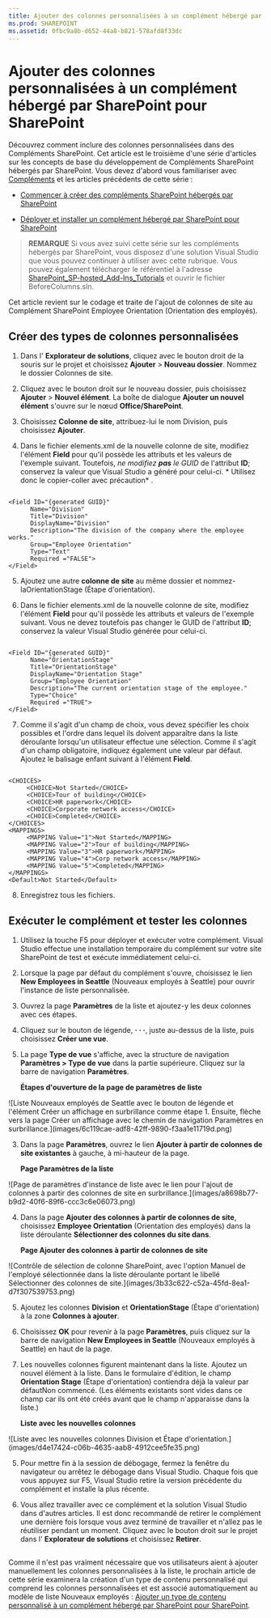 ```yaml
---
title: Ajouter des colonnes personnalisées à un complément hébergé par SharePoint pour SharePoint
ms.prod: SHAREPOINT
ms.assetid: 0fbc9a8b-d652-44a8-b821-578afd8f33dc
---
```



# Ajouter des colonnes personnalisées à un complément hébergé par SharePoint pour SharePoint
Découvrez comment inclure des colonnes personnalisées dans des Compléments SharePoint.
Cet article est le troisième d'une série d'articles sur les concepts de base du développement de Compléments SharePoint hébergés par SharePoint. Vous devez d'abord vous familiariser avec  [Compléments](sharepoint-add-ins.md) et les articles précédents de cette série :





-  [Commencer à créer des compléments SharePoint hébergés par SharePoint](get-started-creating-sharepoint-hosted-sharepoint-add-ins.md)


-  [Déployer et installer un complément hébergé par SharePoint pour SharePoint](deploy-and-install-a-sharepoint-hosted-sharepoint-add-in.md)



> **REMARQUE**
> Si vous avez suivi cette série sur les compléments hébergés par SharePoint, vous disposez d'une solution Visual Studio que vous pouvez continuer à utiliser avec cette rubrique. Vous pouvez également télécharger le référentiel à l'adresse  [SharePoint_SP-hosted_Add-Ins_Tutorials](https://github.com/OfficeDev/SharePoint_SP-hosted_Add-Ins_Tutorials) et ouvrir le fichier BeforeColumns.sln.




Cet article revient sur le codage et traite de l'ajout de colonnes de site au Complément SharePoint Employee Orientation (Orientation des employés).
## Créer des types de colonnes personnalisées






1. Dans l' **Explorateur de solutions**, cliquez avec le bouton droit de la souris sur le projet et choisissez **Ajouter** > **Nouveau dossier**. Nommez le dossier Colonnes de site.


2. Cliquez avec le bouton droit sur le nouveau dossier, puis choisissez **Ajouter** > **Nouvel élément**. La boîte de dialogue **Ajouter un nouvel élément** s'ouvre sur le nœud **Office/SharePoint**.


3. Choisissez **Colonne de site**, attribuez-lui le nom Division, puis choisissez **Ajouter**.


4. Dans le fichier elements.xml de la nouvelle colonne de site, modifiez l'élément **Field** pour qu'il possède les attributs et les valeurs de l'exemple suivant. Toutefois, *ne modifiez **pas** le GUID*  de l'attribut **ID**; conservez la valeur que Visual Studio a généré pour celui-ci. * Utilisez donc le copier-coller avec précaution*  .

 ```

<Field ID="{generated GUID}"
       Name="Division" 
       Title="Division" 
       DisplayName="Division" 
       Description="The division of the company where the employee works." 
       Group="Employee Orientation" 
       Type="Text" 
       Required ="FALSE">
</Field>
 ```

5. Ajoutez une autre **colonne de site** au même dossier et nommez-laOrientationStage (Étape d'orientation).


6. Dans le fichier elements.xml de la nouvelle colonne de site, modifiez l'élément **Field** pour qu'il possède les attributs et valeurs de l'exemple suivant. Vous ne devez toutefois pas changer le GUID de l'attribut **ID**; conservez la valeur Visual Studio générée pour celui-ci.

 ```

<Field ID="{generated GUID}"
       Name="OrientationStage" 
       Title="OrientationStage"
       DisplayName="Orientation Stage" 
       Group="Employee Orientation" 
       Description="The current orientation stage of the employee." 
       Type="Choice"
       Required ="TRUE">
</Field>
 ```

7. Comme il s'agit d'un champ de choix, vous devez spécifier les choix possibles et l'ordre dans lequel ils doivent apparaître dans la liste déroulante lorsqu'un utilisateur effectue une sélection. Comme il s'agit d'un champ obligatoire, indiquez également une valeur par défaut. Ajoutez le balisage enfant suivant à l'élément **Field**.

 ```

<CHOICES>
      <CHOICE>Not Started</CHOICE>
      <CHOICE>Tour of building</CHOICE>
      <CHOICE>HR paperwork</CHOICE>
      <CHOICE>Corporate network access</CHOICE>
      <CHOICE>Completed</CHOICE>
</CHOICES>
<MAPPINGS>
      <MAPPING Value="1">Not Started</MAPPING>
      <MAPPING Value="2">Tour of building</MAPPING>
      <MAPPING Value="3">HR paperwork</MAPPING>
      <MAPPING Value="4">Corp network access</MAPPING>
      <MAPPING Value="5">Completed</MAPPING>
</MAPPINGS>
<Default>Not Started</Default>
 ```

8. Enregistrez tous les fichiers.



## Exécuter le complément et tester les colonnes






1. Utilisez la touche F5 pour déployer et exécuter votre complément. Visual Studio effectue une installation temporaire du complément sur votre site SharePoint de test et exécute immédiatement celui-ci. 


2. Lorsque la page par défaut du complément s'ouvre, choisissez le lien **New Employees in Seattle** (Nouveaux employés à Seattle) pour ouvrir l'instance de liste personnalisée.


3. Ouvrez la page **Paramètres** de la liste et ajoutez-y les deux colonnes avec ces étapes.

1. Cliquez sur le bouton de légende, **· · ·**, juste au-dessus de la liste, puis choisissez **Créer une vue**.


2. La page **Type de vue** s'affiche, avec la structure de navigation **Paramètres > Type de vue** dans la partie supérieure. Cliquez sur la barre de navigation **Paramètres**.

   **Étapes d'ouverture de la page de paramètres de liste**



!\[Liste Nouveaux employés de Seattle avec le bouton de légende et l'élément Créer un affichage en surbrillance comme étape 1. Ensuite, flèche vers la page Créer un affichage avec le chemin de navigation Paramètres en surbrillance.](images/6c119cae-adf8-42ff-9890-f3aa1e11719d.png)





3. Dans la page **Paramètres**, ouvrez le lien **Ajouter à partir de colonnes de site existantes** à gauche, à mi-hauteur de la page.

   **Page Paramètres de la liste**



!\[Page de paramètres d'instance de liste avec le lien pour l'ajout de colonnes à partir des colonnes de site en surbrillance.](images/a8698b77-b9d2-40f6-89f6-ccc3c6e06073.png)





4. Dans la page **Ajouter des colonnes à partir de colonnes de site**, choisissez **Employee Orientation** (Orientation des employés) dans la liste déroulante **Sélectionner des colonnes du site dans**.

   **Page Ajouter des colonnes à partir de colonnes de site**



!\[Contrôle de sélection de colonne SharePoint, avec l'option Manuel de l'employé sélectionnée dans la liste déroulante portant le libellé Sélectionner des colonnes de site.](images/3b33c622-c52a-45fd-8ea1-d7f307539753.png)





5. Ajoutez les colonnes **Division** et **OrientationStage** (Étape d'orientation) à la zone **Colonnes à ajouter**.


6. Choisissez **OK** pour revenir à la page **Paramètres**, puis cliquez sur la barre de navigation **New Employees in Seattle** (Nouveaux employés à Seattle) en haut de la page.


4. Les nouvelles colonnes figurent maintenant dans la liste. Ajoutez un nouvel élément à la liste. Dans le formulaire d'édition, le champ **Orientation Stage** (Étape d'orientation) contiendra déjà la valeur par défautNon commencé. (Les éléments existants sont vides dans ce champ car ils ont été créés avant que le champ n'apparaisse dans la liste.)

   **Liste avec les nouvelles colonnes**



!\[Liste avec les nouvelles colonnes Division et Étape d'orientation.](images/d4e17424-c06b-4635-aab8-4912cee5fe35.png)





5. Pour mettre fin à la session de débogage, fermez la fenêtre du navigateur ou arrêtez le débogage dans Visual Studio. Chaque fois que vous appuyez sur F5, Visual Studio retire la version précédente du complément et installe la plus récente.


6. Vous allez travailler avec ce complément et la solution Visual Studio dans d'autres articles. Il est donc recommandé de retirer le complément une dernière fois lorsque vous avez terminé de travailler et n'allez pas le réutiliser pendant un moment. Cliquez avec le bouton droit sur le projet dans l' **Explorateur de solutions** et choisissez **Retirer**.



## 
<a name="Nextsteps"> </a>

Comme il n'est pas vraiment nécessaire que vos utilisateurs aient à ajouter manuellement les colonnes personnalisées à la liste, le prochain article de cette série examinera la création d'un type de contenu personnalisé qui comprend les colonnes personnalisées et est associé automatiquement au modèle de liste Nouveaux employés :  [Ajouter un type de contenu personnalisé à un complément hébergé par SharePoint pour SharePoint](add-a-custom-content-type-to-a-sharepoint-hostedsharepoint-add-in.md). 




